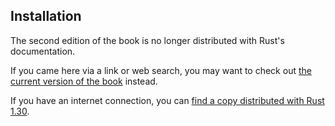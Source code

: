 ## Installation

The second edition of the book is no longer distributed with Rust's documentation.

If you came here via a link or web search, you may want to check out [the current
version of the book](/src/ch01-01-installation.md) instead.

If you have an internet connection, you can [find a copy distributed with
Rust
1.30](https://doc.rust-lang.org/1.30.0/book/second-edition/ch01-01-installation.html).